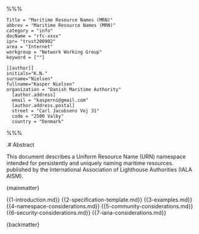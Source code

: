 %%%

    Title = "Maritime Resource Names (MRN)"
    abbrev = "Maritime Resource Names (MRN)"
    category = "info"
    docName = "rfc-xxxx"
    ipr= "trust200902"
    area = "Internet"
    workgroup = "Network Working Group"
    keyword = [""]

    [[author]]
    initials="K.N."
    surname="Nielsen"
    fullname="Kasper Nielsen"
    organization = "Danish Maritime Authority"
      [author.address]
      email = "kasperni@gmail.com"
      [author.address.postal]
      street = "Carl Jacobsens Vej 31"
      code = "2500 Valby" 
      country = "Denmark"

%%%

.# Abstract

This document describes a Uniform Resource Name (URN) namespace
intended for persistently and uniquely naming maritime resources. published by
the International Association of Lighthouse Authorities (IALA AISM).

{mainmatter}

{{1-introduction.md}}
{{2-specification-template.md}}
{{3-examples.md}}
{{4-namespace-considerations.md}}
{{5-community-considerations.md}}
{{6-security-considerations.md}}
{{7-iana-considerations.md}}

{backmatter}
